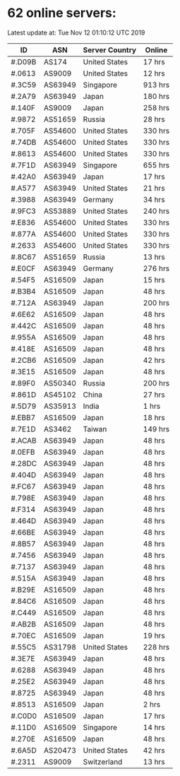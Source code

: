 # 62 online servers:

Latest update at: Tue Nov 12 01:10:12 UTC 2019

| ID | ASN | Server Country | Online |
| -- | --- | -------------- | ------ |
| #.D09B | AS174 | United States | 17 hrs |
| #.0613 | AS9009 | United States | 12 hrs |
| #.3C59 | AS63949 | Singapore | 913 hrs |
| #.2A79 | AS63949 | Japan | 180 hrs |
| #.140F | AS9009 | Japan | 258 hrs |
| #.9872 | AS51659 | Russia | 28 hrs |
| #.705F | AS54600 | United States | 330 hrs |
| #.74DB | AS54600 | United States | 330 hrs |
| #.8613 | AS54600 | United States | 330 hrs |
| #.7F1D | AS63949 | Singapore | 655 hrs |
| #.42A0 | AS63949 | Japan | 17 hrs |
| #.A577 | AS63949 | United States | 21 hrs |
| #.3988 | AS63949 | Germany | 34 hrs |
| #.9FC3 | AS53889 | United States | 240 hrs |
| #.E836 | AS54600 | United States | 330 hrs |
| #.877A | AS54600 | United States | 330 hrs |
| #.2633 | AS54600 | United States | 330 hrs |
| #.8C67 | AS51659 | Russia | 13 hrs |
| #.E0CF | AS63949 | Germany | 276 hrs |
| #.54F5 | AS16509 | Japan | 15 hrs |
| #.B3B4 | AS16509 | Japan | 48 hrs |
| #.712A | AS63949 | Japan | 200 hrs |
| #.6E62 | AS16509 | Japan | 48 hrs |
| #.442C | AS16509 | Japan | 48 hrs |
| #.955A | AS16509 | Japan | 48 hrs |
| #.418E | AS16509 | Japan | 48 hrs |
| #.2CB6 | AS16509 | Japan | 42 hrs |
| #.3E15 | AS16509 | Japan | 48 hrs |
| #.89F0 | AS50340 | Russia | 200 hrs |
| #.861D | AS45102 | China | 27 hrs |
| #.5D79 | AS35913 | India | 1 hrs |
| #.EBB7 | AS16509 | Japan | 18 hrs |
| #.7E1D | AS3462 | Taiwan | 149 hrs |
| #.ACAB | AS63949 | Japan | 48 hrs |
| #.0EFB | AS63949 | Japan | 48 hrs |
| #.28DC | AS63949 | Japan | 48 hrs |
| #.404D | AS63949 | Japan | 48 hrs |
| #.FC67 | AS63949 | Japan | 48 hrs |
| #.798E | AS63949 | Japan | 48 hrs |
| #.F314 | AS63949 | Japan | 48 hrs |
| #.464D | AS63949 | Japan | 48 hrs |
| #.66BE | AS63949 | Japan | 48 hrs |
| #.8B57 | AS63949 | Japan | 48 hrs |
| #.7456 | AS63949 | Japan | 48 hrs |
| #.7137 | AS63949 | Japan | 48 hrs |
| #.515A | AS63949 | Japan | 48 hrs |
| #.B29E | AS16509 | Japan | 48 hrs |
| #.84C6 | AS16509 | Japan | 48 hrs |
| #.C449 | AS16509 | Japan | 48 hrs |
| #.AB2B | AS16509 | Japan | 48 hrs |
| #.70EC | AS16509 | Japan | 19 hrs |
| #.55C5 | AS31798 | United States | 228 hrs |
| #.3E7E | AS63949 | Japan | 48 hrs |
| #.6288 | AS63949 | Japan | 48 hrs |
| #.25E2 | AS63949 | Japan | 48 hrs |
| #.8725 | AS63949 | Japan | 48 hrs |
| #.8513 | AS16509 | Japan | 2 hrs |
| #.C0D0 | AS16509 | Japan | 17 hrs |
| #.11D0 | AS16509 | Singapore | 14 hrs |
| #.270E | AS16509 | Japan | 48 hrs |
| #.6A5D | AS20473 | United States | 42 hrs |
| #.2311 | AS9009 | Switzerland | 13 hrs |

